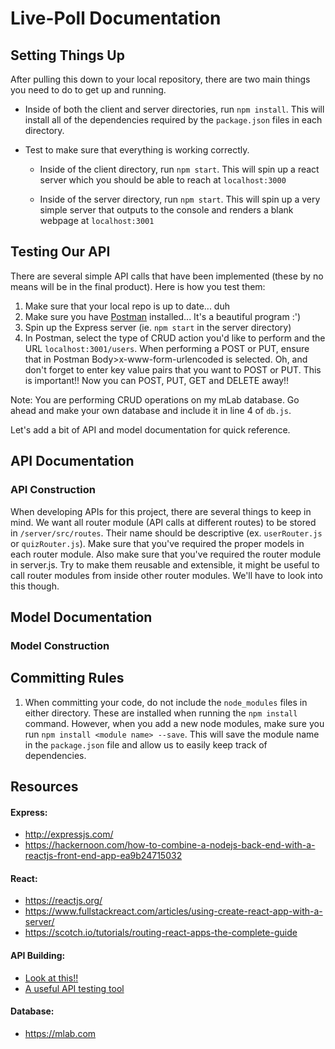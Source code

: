# Live-Poll Documentation


## Setting Things Up
After pulling this down to your local repository, there are two main things
you need to do to get up and running.

* Inside of both the client and server directories, run `npm install`. This will install
    all of the dependencies required by the `package.json` files in each directory.

* Test to make sure that everything is working correctly.

  * Inside of the client directory, run `npm start`. This will spin up a react server
        which you should be able to reach at `localhost:3000`

  * Inside of the server directory, run `npm start`. This will spin up a very simple
        server that outputs to the console and renders a blank webpage at `localhost:3001`

## Testing Our API
There are several simple API calls that have been implemented (these by no means will
be in the final product). Here is how you test them:

1. Make sure that your local repo is up to date... duh
2. Make sure you have [Postman](https://www.getpostman.com/) installed... It's a beautiful program :')
3. Spin up the Express server (ie. `npm start` in the server directory)
4. In Postman, select the type of CRUD action you'd like to perform and the
URL `localhost:3001/users`. When performing a POST or PUT, ensure that in
Postman Body>x-www-form-urlencoded is selected. Oh, and don't forget to enter key value
pairs that you want to POST or PUT. This is important!! Now you can POST, PUT, GET
and DELETE away!!

Note: You are performing CRUD operations on my mLab database. Go ahead and make your own
database and include it in line 4 of `db.js`.

Let's add a bit of API and model documentation for quick reference.

## API Documentation
### API Construction
When developing APIs for this project, there are several things to keep in mind. We want
all router module (API calls at different routes) to be stored in `/server/src/routes`.
Their name should be descriptive (ex. `userRouter.js` or `quizRouter.js`). Make sure
that you've required the proper models in each router module. Also make sure that
you've required the router module in server.js. Try to make them reusable and extensible,
it might be useful to call router modules from inside other router modules. We'll
have to look into this though.

## Model Documentation
### Model Construction

## Committing Rules
1. When committing your code, do not include the `node_modules` files in either directory. These
are installed when running the `npm install` command. However, when you add a new node modules,
make sure you run `npm install <module name> --save`. This will save the module name in the `package.json`
file and allow us to easily keep track of dependencies.


## Resources

#### Express:
* http://expressjs.com/
* https://hackernoon.com/how-to-combine-a-nodejs-back-end-with-a-reactjs-front-end-app-ea9b24715032

#### React:
* https://reactjs.org/
* https://www.fullstackreact.com/articles/using-create-react-app-with-a-server/
* https://scotch.io/tutorials/routing-react-apps-the-complete-guide

#### API Building:
* [Look at this!!](https://scotch.io/tutorials/build-a-restful-api-using-node-and-express-4#toc-want-more-mean-setting-up-a-mean-stack-single-page-application-build-a-restful-api-using-node-and-express-4-using-gruntjs-in-a-mean-stack-application-authenticate-a-node-api-with-tokens)
* [A useful API testing tool](https://www.getpostman.com/)

#### Database:
* https://mlab.com
